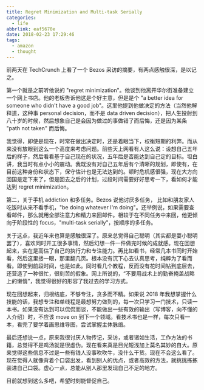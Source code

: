 ```yaml
---
title: Regret Minimization and Multi-task Serially
categories:
  - life
abbrlink: eaf5670e
date: 2018-02-23 17:29:46
tags:
  - amazon
  - thought
---
```


前两天在 TechCrunch 上看了一个 Bezos 采访的摘要，有两点感触很深，是以记之。

第一个就是之前听他说的 "regret minimization"。他谈到他离开华尔街准备建立一个网上书店。他的老板告诉他这是个好主意，但是是个 "a better idea for someone who didn't have a good job"。这里他提到他做决定的方法（当然他解释道，这种事 personal decision，而不是 data driven decision），把人生投射到八十岁的时候，然后想象自己是会因为做过的事做错了而后悔，还是因为某条 "path not taken" 而后悔。

我觉得，即使是现在，时常在做出决定时，还是着眼当下，权衡短期的利弊。而从来没有放眼到这么一个高度来考虑问题。前些天上网看有人这么说：设想自己五年后的样子，然后看看基于自己现在的状况，五年后是否能达到自己定的目标。坦白讲，我当时有点小小的震动。我既没有对自己五年后有个清晰的规划，即使有，在目前这种身份和状态下，保守估计也是无法达到的。顿时危机感很强，现在大方向回国是定下来了，但是回去之后的计划，过段时间需要好好思考一下，看如何才能达到 regret minimization。

第二，关于手机 addiction 和多任务。Bezos 说他讨厌多任务， 比如和朋友家人吃饭时从来不看手机，"be doing whatever I'm doing"。还举例说，如果需要查看邮件，那么就用全部注意力和精力来回邮件。相较于在不同任务中来回，他更倾向于阶段性的 focus，"multi-task serially"，按顺序的多任务。

关于这点，我近年来也算是感触很深了。原来总觉得自己聪明（其实都是耍小聪明罢了），喜欢同时开工很多事情，然后幻想一件一件做完时候的成就感。现在回想起来，实在是高估了自己的执行力和专注能力。再比如看书，经常几本书同时开始看，然后这里搂一眼，那里翻几页。根本没有沉下心去认真思考，纯粹为了看而看。即使到前段时间，也是如此。同时看几个教程，反而没有花时间钻到底层去，还营造了一种很忙，很刻苦的假象。网上所说的，“不要用战术上的勤奋掩盖战略上的懒惰”，我觉得很好的形容了我过去的学习方式。

现在回想起来，归根结底，不够专注，贪多而不精。如果说 2018 年我想掌握什么技能的话，我想专注和单线程是最想努力做到的，每一次只学习一门技术，只读一本书。如果没有达到可以侃侃而谈，不能做出一些有效的输出（写博客，向不懂的人介绍）时，不应该 move on 到下一个领域。看技术书也是一样，每次只看一本，看完了要学着画思维导图，尝试掌握主体脉络。

最后还想说一点，原来我很讨厌人物传记，采访，或者诸如生活，工作方法的书籍，总觉得不是鸡汤就是很虚伪。现在看来真是目光短浅加上莫名其妙的自大。原来觉得这些信息不过是一些有钱人没事吹吹牛，没什么干货。现在不会这么看了。现在觉得人就像背着个口袋出发，看到别人的优点，或者高效的方法，就挑挑拣拣装进自己口袋。虚心一点，总能从别人那里发现自己不足的地方。

目前就想到这么多吧，希望时刻能督促自己。
